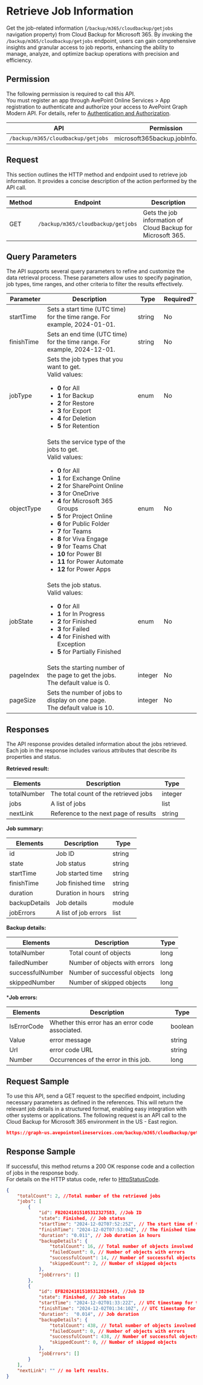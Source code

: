 # Retrieve Job Information

Get the job-related information (`/backup/m365/cloudbackup/getjobs` navigation property) from Cloud Backup for Microsoft 365. By invoking the `/backup/m365/cloudbackup/getjobs` endpoint, users can gain comprehensive insights and granular access to job reports, enhancing the ability to manage, analyze, and optimize backup operations with precision and efficiency.  

## Permission

The following permission is required to call this API.  
You must register an app through AvePoint Online Services > App registration to authenticate and authorize your access to AvePoint Graph Modern API. For details, refer to [Authentication and Authorization](https://learn.avepoint.com/docs/Use-AvePoint-Graph-Modern-API.html#authentication-and-authorization).

| API   | Permission |
|-------------------|---------------|
|`/backup/m365/cloudbackup/getjobs` | microsoft365backup.jobInfo.read.all | 


## Request

This section outlines the HTTP method and endpoint used to retrieve job information. It provides a concise description of the action performed by the API call.  

| Method | Endpoint | Description |
| --- | --- | --- |
| GET | `/backup/m365/cloudbackup/getjobs` | Gets the job information of Cloud Backup for Microsoft 365. |

## Query Parameters

The API supports several query parameters to refine and customize the data retrieval process. These parameters allow uses to specify pagination, job types, time ranges, and other criteria to filter the results effectively.  

[comment Please confirm the Required? info]: #

| Parameter | Description | Type | Required? |
| --- | --- | --- | --- |
| startTime | Sets a start time (UTC time) for the time range. For example, 2024-01-01.| string | No |
| finishTime | Sets an end time (UTC time) for the time range. For example, 2024-12-01.| string | No |
| jobType | Sets the job types that you want to get. <br> Valid values: <br> <ul><li> **0** for All <br> </li><li> **1** for Backup <br> </li><li> **2** for Restore <br> </li><li> **3** for Export <br> </li><li> **4** for Deletion <br> </li><li> **5** for Retention</li></ul>| enum | No |
| objectType | Sets the service type of the jobs to get. <br>  Valid values: <br> <ul><li> **0** for All <br> </li><li>**1** for Exchange Online <br> </li><li>**2** for  SharePoint Online <br> </li><li>**3** for OneDrive <br> </li><li>**4** for Microsoft 365 Groups <br> </li><li>**5** for Project Online <br> </li><li>**6** for Public Folder <br> </li><li>**7** for Teams <br> </li><li>**8** for Viva Engage <br> </li><li>**9** for Teams Chat <br> </li><li>**10** for Power BI <br> </li><li>**11** for Power Automate <br> </li><li>**12** for Power Apps</li></ul> | enum <br>  | No |
| jobState | Sets the job status. <br> Valid values: <br> <ul><li>**0** for All <br> </li><li>**1** for In Progress <br> </li><li>**2** for Finished <br> </li><li>**3** for Failed <br> </li><li>**4** for Finished with Exception <br> </li><li>**5** for Partially Finished </li></ul>|enum | No |
| pageIndex|	Sets the starting number of the page to get the jobs. <br> The default value is 0.| integer | No |
| pageSize|	Sets the number of jobs to display on one page. <br> The default value is 10. | integer | No |

## Responses

The API response provides detailed information about the jobs retrieved. Each job in the response includes various attributes that describe its properties and status.

**Retrieved result:**

| Elements | Description | Type |
| --- | --- | --- |
| totalNumber | The total count of the retrieved jobs | integer |
| jobs | A list of jobs | list |
| nextLink | Reference to the next page of results | string |

**Job summary:**

| Elements | Description | Type |
| --- | --- | --- |
| id | Job ID | string |
| state | Job status | string |
| startTime | Job started time | string |
| finishTime | Job finished time | string |
| duration | Duration in hours | string |
| backupDetails | Job details | module |
| jobErrors|A list of job errors| list|

**Backup details:**

| Elements | Description | Type |
| --- | --- | --- |
| totalNumber | Total count of objects | long |
| failedNumber | Number of objects with errors| long |
| successfulNumber | Number of successful objects | long |
| skippedNumber| Number of skipped objects | long |

***Job errors:**

| Elements | Description | Type |
| --- | --- | --- |
| IsErrorCode | Whether this error has an error code associated. | boolean |
| Value | error message | string |
| Url | error code URL | string |
| Number| Occurrences of the error in this job. | long |


## Request Sample

To use this API, send a GET request to the specified endpoint, including necessary parameters as defined in the references. This will return the relevant job details in a structured format, enabling easy integration with other systems or applications. The following request is an API call to the Cloud Backup for Microsoft 365 environment in the US - East region.  

```json
https://graph-us.avepointonlineservices.com/backup/m365/cloudbackup/getjobs?StartTime=2024-10-24&FinishTime=2024-12-25&ObjectType=0&PageSize=50&PageIndex=1
```

## Response Sample

If successful, this method returns a 200 OK response code and a collection of jobs in the response body.  
For details on the HTTP status code, refer to [HttpStatusCode](https://learn.avepoint.com/docs/Use-AvePoint-Graph-Modern-API.html#http-status-code).  

```json
{
    "totalCount": 2, //Total number of the retrieved jobs
    "jobs": [
        {
            "id": FB20241015105312327583, //Job ID
            "state": Finished, // Job status
            "startTime": "2024-12-02T07:52:25Z", // The start time of the job in ISO 8601 format. UTC time.
            "finishTime": "2024-12-02T07:53:04Z", // The finished time of the job in ISO 8601 format. UTC time.
            "duration": "0.011", // Job duration in hours
            "backupDetails": {
                "totalCount": 16, // Total number of objects involved
                "failedCount": 0, // Number of objects with errors
                "successfulCount": 14, // Number of successful objects
                "skippedCount": 2, // Number of skipped objects
            },
            "jobErrors": []
        },
        {
            "id": EFB20241015105312828443, //Job ID
            "state": Finished, // Job status
            "startTime": "2024-12-02T01:33:22Z", // UTC timestamp for the start time of the job
            "finishTime": "2024-12-02T01:34:10Z", // UTC timestamp for the finished time of the job
            "duration":  "0.014", // Job duration
            "backupDetails": {
                "totalCount": 438, // Total number of objects involved
                "failedCount": 0, // Number of objects with errors
                "successfulCount": 438, // Number of successful objects
                "skippedCount": 0, // Number of skipped objects
            },
            "jobErrors": []
        }
    ],
    "nextLink": "" // no left results.
}
```
